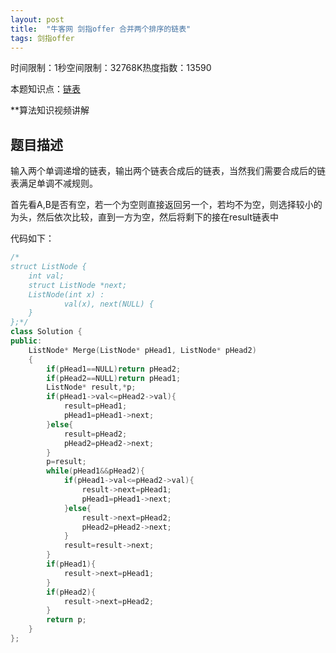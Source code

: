 ```yaml
---
layout: post
title:  "牛客网 剑指offer 合并两个排序的链表"
tags: 剑指offer
---
```

时间限制：1秒空间限制：32768K热度指数：13590

本题知识点：[链表](https://www.nowcoder.com/questionCenter?questionTypes=000100&mutiTagIds=580)

**算法知识视频讲解

## 题目描述

输入两个单调递增的链表，输出两个链表合成后的链表，当然我们需要合成后的链表满足单调不减规则。



首先看A,B是否有空，若一个为空则直接返回另一个，若均不为空，则选择较小的为头，然后依次比较，直到一方为空，然后将剩下的接在result链表中

代码如下：

```c++
/*
struct ListNode {
	int val;
	struct ListNode *next;
	ListNode(int x) :
			val(x), next(NULL) {
	}
};*/
class Solution {
public:
    ListNode* Merge(ListNode* pHead1, ListNode* pHead2)
    {
		if(pHead1==NULL)return pHead2;
        if(pHead2==NULL)return pHead1;
        ListNode* result,*p;
        if(pHead1->val<=pHead2->val){
            result=pHead1;
            pHead1=pHead1->next;
        }else{
            result=pHead2;
            pHead2=pHead2->next;
        }
        p=result;
        while(pHead1&&pHead2){
            if(pHead1->val<=pHead2->val){
            	result->next=pHead1;
                pHead1=pHead1->next;
            }else{
                result->next=pHead2;
           		pHead2=pHead2->next;
            }
            result=result->next;
        }
        if(pHead1){
            result->next=pHead1;
        }
        if(pHead2){
            result->next=pHead2;
        }
        return p;
    }
};
```


